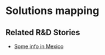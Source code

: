 # Solutions mapping

<!-- !!DO NOT REMOVE!! start autogenerated hyperlinks -->
## Related R&D Stories
- [Some info in Mexico](/stories/?doc=MEX_01)
<!-- !!DO NOT REMOVE!! end autogenerated hyperlinks -->